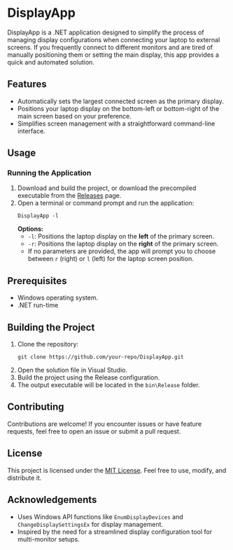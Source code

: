 # DisplayApp

DisplayApp is a .NET application designed to simplify the process of managing display configurations when connecting your laptop to external screens. If you frequently connect to different monitors and are tired of manually positioning them or setting the main display, this app provides a quick and automated solution.

## Features
- Automatically sets the largest connected screen as the primary display.
- Positions your laptop display on the bottom-left or bottom-right of the main screen based on your preference.
- Simplifies screen management with a straightforward command-line interface.

## Usage
### Running the Application
1. Download and build the project, or download the precompiled executable from the [Releases](https://github.com/nenning/DisplayApp/releases) page.
2. Open a terminal or command prompt and run the application:
   ```
   DisplayApp -l
   ```
   **Options:**
   - `-l`: Positions the laptop display on the **left** of the primary screen.
   - `-r`: Positions the laptop display on the **right** of the primary screen.
   - If no parameters are provided, the app will prompt you to choose between `r` (right) or `l` (left) for the laptop screen position.

## Prerequisites
- Windows operating system.
- .NET run-time

## Building the Project
1. Clone the repository:
   ```
   git clone https://github.com/your-repo/DisplayApp.git
   ```
2. Open the solution file in Visual Studio.
3. Build the project using the Release configuration.
4. The output executable will be located in the `bin\Release` folder.

## Contributing
Contributions are welcome! If you encounter issues or have feature requests, feel free to open an issue or submit a pull request.

## License
This project is licensed under the [MIT License](https://opensource.org/licenses/MIT). Feel free to use, modify, and distribute it.

## Acknowledgements
- Uses Windows API functions like `EnumDisplayDevices` and `ChangeDisplaySettingsEx` for display management.
- Inspired by the need for a streamlined display configuration tool for multi-monitor setups.
